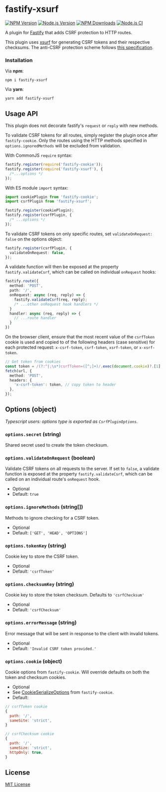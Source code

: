 # fastify-xsurf

[![NPM Version][npm-version-image]][npm-url]
[![Node.js Version][node-image]][node-url]
[![NPM Downloads][npm-downloads-image]][npm-url]
[![Node.js CI][ci-image]][ci-url]

A plugin for [Fastify][fastify-url] that adds CSRF protection to HTTP routes.

This plugin uses [xsurf][xsurf-url] for generating CSRF tokens and their respective checksums. The anti-CSRF protection scheme follows [this specification][spec-url].

### Installation

Via **npm**:

```
npm i fastify-xsurf
```

Via **yarn**:

```
yarn add fastify-xsurf
```

## Usage API

This plugin does not decorate fastify's `request` or `reply` with new methods.

To validate CSRF tokens for all routes, simply register the plugin once after `fastify-cookie`. Only the routes using the HTTP methods specified in `options.ignoredMethods` will be excluded from validation.

With CommonJS `require` syntax:

```typescript
fastify.register(require('fastify-cookie'));
fastify.register(require('fastify-xsurf'), {
  /*...options */
});
```

With ES module `import` syntax:

```typescript
import cookiePlugin from 'fastify-cookie';
import csrfPlugin from 'fastify-xsurf';

fastify.register(cookiePlugin);
fastify.register(csrfPlugin, {
  /* ...options */
});
```

To validate CSRF tokens on only specific routes, set `validateOnRequest: false` on the options object:

```typescript
fastify.register(csrfPlugin, {
  validateOnRequest: false,
});
```

A validate function will then be exposed at the property `fastify.validateCsrf`, which can be called on individual `onRequest` hooks:

```typescript
fastify.route({
  method: 'POST',
  path: '/',
  onRequest: async (req, reply) => {
    fastify.validateCsrf(req, reply);
    /* ...other onRequest hook handlers */
  }
  handler: async (req, reply) => {
    // ...route handler
  }
})
```

On the browser client, ensure that the most recent value of the `csrfToken` cookie is used and copied to of the following headers (case sensitive) for each protected request: `x-csrf-token`, `csrf-token`, `xsrf-token`, or `x-xsrf-token`.

```typescript
// Get token from cookies
const token = /(?:^|;\s*)csrfToken=([^;]+)/.exec(document.cookie)?.[1];
fetch(url, {
  method: 'POST',
  headers: {
    'x-csrf-token': token, // copy token to header
  },
});
```

## Options (object)

_Typescript users: options type is exported as `CsrfPluginOptions`._

### `options.secret` (string)

Shared secret used to create the token checksum.

### `options.validateOnRequest` (boolean)

Validate CSRF tokens on all requests to the server. If set to `false`, a validate function is exposed at the property `fastify.validateCsrf`, which can be called on an individual route's `onRequest` hook.

- Optional
- Default: `true`

### `options.ignoreMethods` (string[])

Methods to ignore checking for a CSRF token.

- Optional
- Default: `['GET', 'HEAD', 'OPTIONS']`

### `options.tokenKey` (string)

Cookie key to store the CSRF token.

- Optional
- Default: `'csrfToken'`

### `options.checksumKey` (string)

Cookie key to store the token checksum. Defaults to `'csrfChecksum'`

- Optional
- Default: `'csrfChecksum'`

### `options.errorMessage` (string)

Error message that will be sent in response to the client with invalid tokens.

- Optional
- Default: `'Invalid CSRF token provided.'`

### `options.cookie` (object)

Cookie options from `fastify-cookie`. Will override defaults on both the token and checksum cookies.

- Optional
- See [CookieSerializeOptions][cookie-serialize-url] from `fastify-cookie`.
- Default:

```javascript
// csrfToken cookie
{
  path: '/',
  sameSite: 'strict',
}

// csrfChecksum cookie
{
  path: '/',
  sameSize: 'strict',
  httpOnly: true,
}
```

## License

[MIT License][mit-url]

[ci-image]: https://github.com/DanielHZhang/fastify-xsurf/workflows/build-test/badge.svg
[ci-url]: https://github.com/DanielHZhang/fastify-xsurf/workflows/build-test
[node-image]: https://badgen.net/npm/node/fastify-xsurf
[node-url]: https://nodejs.org/en/download
[npm-downloads-image]: https://badgen.net/npm/dm/fastify-xsurf
[npm-url]: https://npmjs.org/package/fastify-xsurf
[npm-version-image]: https://badgen.net/npm/v/fastify-xsurf
[fastify-url]: https://fastify.io/
[xsurf-url]: https://github.com/DanielHZhang/xsurf
[spec-url]: https://github.com/xing/cross-application-csrf-prevention
[mit-url]: https://github.com/DanielHZhang/fastify-xsurf/blob/main/license.md
[cookie-serialize-url]: https://github.com/fastify/fastify-cookie/blob/master/plugin.d.ts#L46
